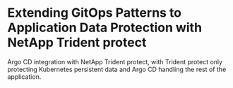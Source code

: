 # Extending GitOps Patterns to Application Data Protection with NetApp Trident protect

Argo CD integration with NetApp Trident protect, with Trident protect only protecting Kubernetes persistent data and Argo CD handling the rest of the application.

